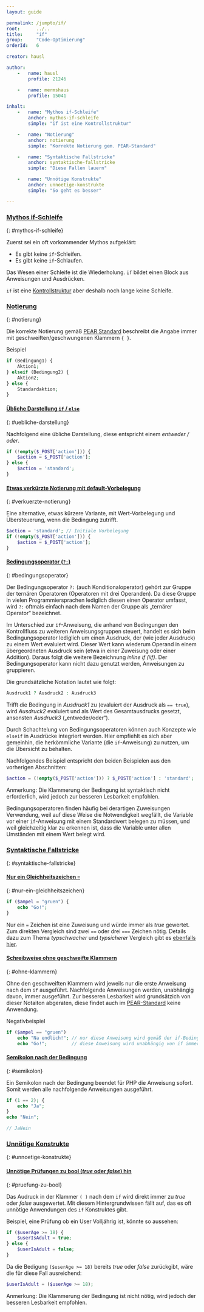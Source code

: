 ```yaml
---
layout: guide

permalink: /jumpto/if/
root:      ../..
title:     "if"
group:     "Code-Optimierung"
orderId:   6

creator: hausl

author:
    -   name: hausl
        profile: 21246

    -   name: mermshaus
        profile: 15041

inhalt:
    -   name: "Mythos if-Schleife"
        anchor: mythos-if-schleife
        simple: "if ist eine Kontrollstruktur"

    -   name: "Notierung"
        anchor: notierung
        simple: "Korrekte Notierung gem. PEAR-Standard"

    -   name: "Syntaktische Fallstricke"
        anchor: syntaktische-fallstricke
        simple: "Diese Fallen lauern"

    -   name: "Unnötige Konstrukte"
        anchor: unnoetige-konstrukte
        simple: "So geht es besser"

---
```



### [Mythos if-Schleife](#mythos-if-schleife)
{: #mythos-if-schleife}

Zuerst sei ein oft vorkommender Mythos aufgeklärt:

- Es gibt keine `if`-Schleifen.
- Es gibt keine `if`-Schlaufen.

Das Wesen einer Schleife ist die Wiederholung. `if` bildet einen Block aus Anweisungen und Ausdrücken.

`if` ist eine [Kontrollstruktur](http://php.net/manual/de/language.control-structures.php) aber deshalb noch lange keine Schleife.


### [Notierung](#notierung)
{: #notierung}

Die korrekte Notierung gemäß [PEAR Standard](http://pear.php.net/manual/de/standards.control.php) beschreibt die Angabe immer mit geschweiften/geschwungenen  Klammern `{ }`.

Beispiel

~~~ php
if (Bedingung1) {
    Aktion1;
} elseif (Bedingung2) {
    Aktion2;
} else {
    Standardaktion;
}
~~~


#### [Übliche Darstellung `if` / `else`](#uebliche-darstellung)
{: #uebliche-darstellung}

Nachfolgend eine übliche Darstellung, diese entspricht einem *entweder / oder*.

~~~ php
if (!empty($_POST['action'])) {
    $action = $_POST['action'];
} else {
    $action = 'standard';
}
~~~


#### [Etwas verkürzte Notierung mit default-Vorbelegung](#verkuerzte-notierung)
{: #verkuerzte-notierung}

Eine alternative, etwas kürzere Variante, mit Wert-Vorbelegung und Übersteuerung, wenn die Bedingung zutrifft.

~~~ php
$action = 'standard'; // Initiale Vorbelegung
if (!empty($_POST['action'])) {
    $action = $_POST['action'];
}
~~~


#### [Bedingungsoperator (`?:`)](#bedingungsoperator)
{: #bedingungsoperator}

Der Bedingungsoperator `?:` (auch Konditionaloperator) gehört zur Gruppe der ternären Operatoren (Operatoren mit drei Operanden). Da diese Gruppe in vielen Programmiersprachen lediglich diesen einen Operator umfasst, wird `?:` oftmals einfach nach dem Namen der Gruppe als „ternärer Operator“ bezeichnet.

Im Unterschied zur `if`-Anweisung, die anhand von Bedingungen den Kontrollfluss zu weiteren Anweisungsgruppen steuert, handelt es sich beim Bedingungsoperator lediglich um einen Ausdruck, der (wie jeder Ausdruck) zu einem Wert evaluiert wird. Dieser Wert kann wiederum Operand in einem übergeordneten Ausdruck sein (etwa in einer Zuweisung oder einer Addition). Daraus folgt die weitere Bezeichnung *inline if (iif)*. Der Bedingungsoperator kann nicht dazu genutzt werden, Anweisungen zu gruppieren.

Die grundsätzliche Notation lautet wie folgt:

~~~ php
Ausdruck1 ? Ausdruck2 : Ausdruck3
~~~

Trifft die Bedingung in *Ausdruck1* zu (evaluiert der Ausdruck als `== true`), wird *Ausdruck2* evaluiert und als Wert des Gesamtausdrucks gesetzt, ansonsten *Ausdruck3* („entweder/oder“).

Durch Schachtelung von Bedingungsoperatoren können auch Konzepte  wie `elseif` in Ausdrücke integriert werden. Hier empfiehlt es sich aber gemeinhin, die herkömmliche Variante (die `if`-Anweisung) zu nutzen, um die Übersicht zu behalten.

Nachfolgendes Beispiel entspricht den beiden Beispielen aus den vorherigen Abschnitten:

~~~ php
$action = (!empty($_POST['action'])) ? $_POST['action'] : 'standard';
~~~

Anmerkung: Die Klammerung der Bedingung ist syntaktisch nicht erforderlich, wird jedoch zur besseren Lesbarkeit empfohlen.

Bedingungsoperatoren finden häufig bei derartigen Zuweisungen Verwendung, weil auf diese Weise die Notwendigkeit wegfällt, die Variable vor einer `if`-Anweisung mit einem Standardwert belegen zu müssen, und weil gleichzeitig klar zu erkennen ist, dass die Variable unter allen Umständen mit einem Wert belegt wird.


### [Syntaktische Fallstricke](#syntaktische-fallstricke)
{: #syntaktische-fallstricke}


#### [Nur ein Gleichheitszeichen `=`](#nur-ein-gleichheitszeichen)
{: #nur-ein-gleichheitszeichen}

~~~ php
if ($ampel = "gruen") {
    echo "Go!";
}
~~~

Nur ein `=` Zeichen ist eine Zuweisung und würde immer als *true* gewertet. Zum direkten Vergleich sind zwei `==` oder drei `===` Zeichen nötig. Details dazu zum Thema *typschwacher* und *typsicherer* Vergleich gibt es [ebenfalls hier](http://php.net/manual/de/language.operators.comparison.php).


#### [Schreibweise ohne geschweifte Klammern](#ohne-klammern)
{: #ohne-klammern}

Ohne den geschweiften Klammern wird jeweils nur die erste Anweisung nach dem `if` ausgeführt. Nachfolgende Anweisungen werden,  unabhängig davon, immer ausgeführt. Zur besseren Lesbarkeit wird grundsätzich von dieser Notaiton abgeraten, diese findet auch im [PEAR-Standard](http://pear.php.net/manual/en/standards.control.php) keine Anwendung.

Negativbeispiel

~~~ php
if ($ampel == "gruen")
    echo "Na endlich!"; // nur diese Anweisung wird gemäß der if-Bedingung ausgeführt
    echo "Go!";         // diese Anweisung wird unabhängig von if immer ausgeführt
~~~


#### [Semikolon nach der Bedingung](#semikolon)
{: #semikolon}

Ein Semikolon nach der Bedingung beendet für PHP die Anweisung sofort. Somit werden alle nachfolgende Anweisungen ausgeführt.

~~~ php
if (1 == 2); {
    echo "Ja";
}
echo "Nein";

// JaNein
~~~


### [Unnötige Konstrukte](#unnoetige-konstrukte)
{: #unnoetige-konstrukte}


#### [Unnötige Prüfungen zu bool (*true* oder *false*) hin](#pruefung-zu-bool)
{: #pruefung-zu-bool}

Das Audruck in der Klammer `( )` nach dem `if` wird direkt immer zu *true* oder *false* ausgewertet. Mit diesem Hintergrundwissen fällt auf, das es oft unnötige Anwendungen des `if` Konstruktes gibt.

Beispiel, eine Prüfung ob ein User Volljährig ist, könnte so aussehen:

~~~ php
if ($userAge >= 18) {
    $userIsAdult = true;
} else {
    $userIsAdult = false;
}
~~~

Da die Bedigung `($userAge >= 18)` bereits *true* oder *false* zurückgibt, wäre die für diese Fall ausreichend:

~~~ php
$userIsAdult = ($userAge >= 18);
~~~

Anmerkung: Die Klammerung der Bedingung ist nicht nötig, wird jedoch der besseren Lesbarkeit empfohlen.


